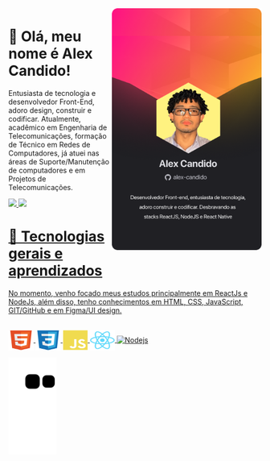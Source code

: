 <img align="right" height="480px" src=".github/workflows/alex-cndd.png"/>

# 👋 Olá, meu nome é Alex Candido! 
<p> Entusiasta de tecnologia e desenvolvedor Front-End, adoro design, construir e codificar. Atualmente, acadêmico em Engenharia de Telecomunicações, formação de Técnico em Redes de Computadores, já atuei nas áreas de Suporte/Manutenção de computadores e em Projetos de Telecomunicações.</p>


<div>
  <a href="https://github.com/alex-candido">
  <img height="160em" src="https://github-readme-stats.vercel.app/api?username=alex-candido&show_icons=true&theme=dracula&include_all_commits=true&count_private=true"/>
  <img height="160em" src="https://github-readme-stats.vercel.app/api/top-langs/?username=alex-candido&layout=compact&langs_count=16&theme=dracula"/>
</div>


# 🚀 Tecnologias gerais e aprendizados
<p> No momento, venho focado meus estudos principalmente em ReactJs e NodeJs, além disso, tenho conhecimentos em HTML, CSS, JavaScript, GIT/GitHub e em Figma/UI design.</p>

<div style="display: inline_block"><br/>
  <img align="center" alt="HTML" height="40" width="50" src="https://raw.githubusercontent.com/devicons/devicon/master/icons/html5/html5-original.svg">
  <img align="center" alt="CSS" height="40" width="50" src="https://raw.githubusercontent.com/devicons/devicon/master/icons/css3/css3-original.svg">
  <img align="center" alt="Js" height="40" width="50" src="https://raw.githubusercontent.com/devicons/devicon/master/icons/javascript/javascript-plain.svg">
  <img align="center" alt="React" height="40" width="50" src="https://raw.githubusercontent.com/devicons/devicon/master/icons/react/react-original.svg">
  <img align="center" alt="Nodejs" height="40" width="50" src="https://icongr.am/devicon/nodejs-original.svg?size=148&color=currentColor">
<div/>

![Snake animation](https://github.com/alex-candido/alex-candido/blob/output/github-contribution-grid-snake.svg)

